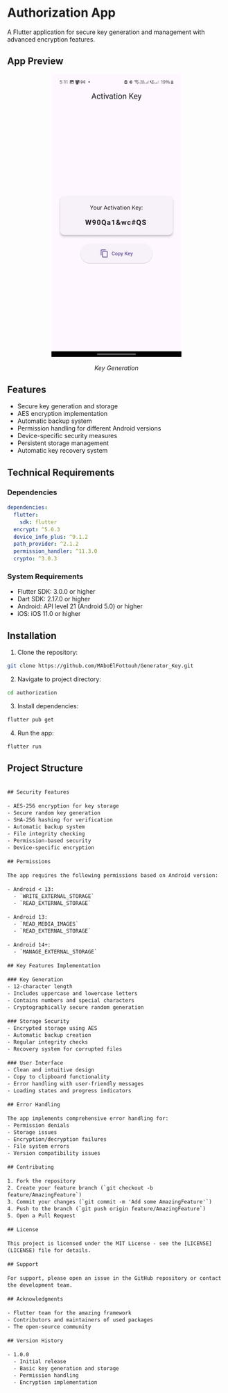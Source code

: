 # Authorization App

A Flutter application for secure key generation and management with advanced encryption features.

## App Preview

<div align="center">
  <img src="auth.jpeg" alt="Authorization App Interface" width="300"/>
  <p><em>Key Generation</em></p>
</div>

## Features

- Secure key generation and storage
- AES encryption implementation
- Automatic backup system
- Permission handling for different Android versions
- Device-specific security measures
- Persistent storage management
- Automatic key recovery system

## Technical Requirements

### Dependencies

```yaml
dependencies:
  flutter:
    sdk: flutter
  encrypt: ^5.0.3
  device_info_plus: ^9.1.2
  path_provider: ^2.1.2
  permission_handler: ^11.3.0
  crypto: ^3.0.3
```

### System Requirements

- Flutter SDK: 3.0.0 or higher
- Dart SDK: 2.17.0 or higher
- Android: API level 21 (Android 5.0) or higher
- iOS: iOS 11.0 or higher

## Installation

1. Clone the repository:

```bash
git clone https://github.com/MAboElFottouh/Generator_Key.git
```

2. Navigate to project directory:

```bash
cd authorization
```

3. Install dependencies:

```bash
flutter pub get
```

4. Run the app:

```bash
flutter run
```

## Project Structure

```

## Security Features

- AES-256 encryption for key storage
- Secure random key generation
- SHA-256 hashing for verification
- Automatic backup system
- File integrity checking
- Permission-based security
- Device-specific encryption

## Permissions

The app requires the following permissions based on Android version:

- Android < 13:
  - `WRITE_EXTERNAL_STORAGE`
  - `READ_EXTERNAL_STORAGE`

- Android 13:
  - `READ_MEDIA_IMAGES`
  - `READ_EXTERNAL_STORAGE`

- Android 14+:
  - `MANAGE_EXTERNAL_STORAGE`

## Key Features Implementation

### Key Generation
- 12-character length
- Includes uppercase and lowercase letters
- Contains numbers and special characters
- Cryptographically secure random generation

### Storage Security
- Encrypted storage using AES
- Automatic backup creation
- Regular integrity checks
- Recovery system for corrupted files

### User Interface
- Clean and intuitive design
- Copy to clipboard functionality
- Error handling with user-friendly messages
- Loading states and progress indicators

## Error Handling

The app implements comprehensive error handling for:
- Permission denials
- Storage issues
- Encryption/decryption failures
- File system errors
- Version compatibility issues

## Contributing

1. Fork the repository
2. Create your feature branch (`git checkout -b feature/AmazingFeature`)
3. Commit your changes (`git commit -m 'Add some AmazingFeature'`)
4. Push to the branch (`git push origin feature/AmazingFeature`)
5. Open a Pull Request

## License

This project is licensed under the MIT License - see the [LICENSE](LICENSE) file for details.

## Support

For support, please open an issue in the GitHub repository or contact the development team.

## Acknowledgments

- Flutter team for the amazing framework
- Contributors and maintainers of used packages
- The open-source community

## Version History

- 1.0.0
  - Initial release
  - Basic key generation and storage
  - Permission handling
  - Encryption implementation

```
